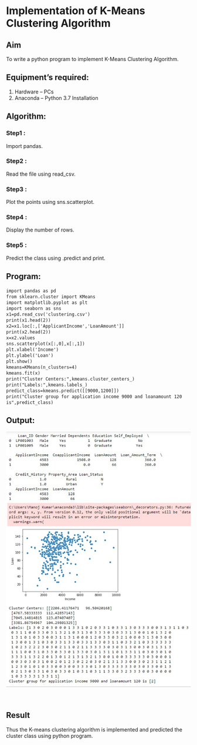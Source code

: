 # Implementation of K-Means Clustering Algorithm
## Aim
To write a python program to implement K-Means Clustering Algorithm.
## Equipment’s required:
1.	Hardware – PCs
2.	Anaconda – Python 3.7 Installation

## Algorithm:

### Step1 :
Import pandas.

### Step2 :
Read the file using read_csv.

### Step3 :
Plot the points using sns.scatterplot.

### Step4 :
Display the number of rows.

### Step5 :
Predict the class using .predict and print.

## Program:
```
import pandas as pd
from sklearn.cluster import KMeans
import matplotlib.pyplot as plt
import seaborn as sns
x1=pd.read_csv('clustering.csv')
print(x1.head(2))
x2=x1.loc[:,['ApplicantIncome','LoanAmount']]
print(x2.head(2))
x=x2.values
sns.scatterplot(x[:,0],x[:,1])
plt.xlabel('Income')
plt.ylabel('Loan')
plt.show()
kmeans=KMeans(n_clusters=4)
kmeans.fit(x)
print("Cluster Centers:",kmeans.cluster_centers_)
print("Labels:",kmeans.labels_)
predict_class=kmeans.predict([[9000,1200]])
print("Cluster group for application income 9000 and loanamount 120 is",predict_class)

```
## Output:

![](./out.jpg)

<br>

## Result
Thus the K-means clustering algorithm is implemented and predicted the cluster class using python program.